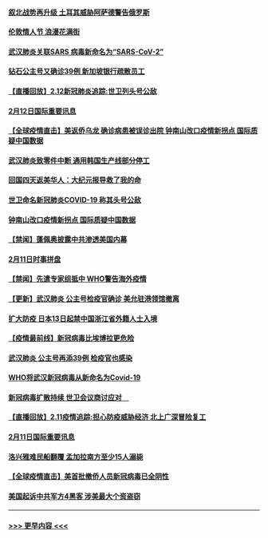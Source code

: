 #### [叙北战势再升级 土耳其威胁阿萨德警告俄罗斯](../pages/prog202/a102775904.md?t=02130811) 
#### [伦敦情人节 浪漫花满街](../pages/prog202/a102775786.md?t=02130811) 
#### [武汉肺炎关联SARS 病毒新命名为“SARS-CoV-2”](../pages/prog202/a102775719.md?t=02130811) 
#### [钻石公主号又确诊39例 新加坡银行疏散员工](../pages/prog202/a102775691.md?t=02130811) 
#### [【直播回放】2.12新冠肺炎追踪:世卫列头号公敌](../pages/prog202/a102775541.md?t=02130811) 
#### [2月12日国际重要讯息](../pages/prog202/a102775437.md?t=02130811) 
#### [【全球疫情直击】美返侨乌龙 确诊病患被误诊出院 钟南山改口疫情新拐点 国际质疑中国数据](../pages/prog202/a102775378.md?t=02130811) 
#### [武汉肺炎致零件中断 通用韩国生产线部分停工](../pages/prog202/a102775365.md?t=02130811) 
#### [回国四天返美华人：大纪元报导救了我的命](../pages/prog202/a102775342.md?t=02130811) 
#### [世卫命名新冠肺炎COVID-19 称其头号公敌](../pages/prog202/a102775196.md?t=02130811) 
#### [钟南山改口疫情新拐点 国际质疑中国数据](../pages/prog202/a102775178.md?t=02130811) 
#### [【禁闻】蓬佩奥披露中共渗透美国内幕](../pages/prog202/a102775129.md?t=02130811) 
#### [2月11日时事拼盘](../pages/prog202/a102775140.md?t=02130811) 
#### [【禁闻】先遣专家组抵中 WHO警告海外疫情](../pages/prog202/a102775112.md?t=02130811) 
#### [【更新】武汉肺炎 公主号检疫官确诊 美允驻港领馆撤离](../pages/prog202/a102770740.md?t=02130811) 
#### [扩大防疫 日本13日起禁中国浙江省外籍人士入境](../pages/prog202/a102775051.md?t=02130811) 
#### [【疫情最前线】新冠病毒比埃博拉更危险](../pages/prog202/a102775043.md?t=02130811) 
#### [武汉肺炎 公主号再添39例 检疫官也感染](../pages/prog202/a102775031.md?t=02130811) 
#### [WHO将武汉新冠病毒从新命名为Covid-19](../pages/prog202/a102774891.md?t=02130811) 
#### [新冠病毒扩散持续 世卫会议商讨应对　](../pages/prog202/a102774850.md?t=02130811) 
#### [【直播回放】2.11疫情追踪:担心防疫威胁经济 北上广深冒险复工](../pages/prog202/a102774741.md?t=02130811) 
#### [2月11日国际重要讯息](../pages/prog202/a102774621.md?t=02130811) 
#### [洛兴雅难民船翻覆 孟加拉南方至少15人溺毙](../pages/prog202/a102774586.md?t=02130811) 
#### [【全球疫情直击】美首批撤侨人员新冠病毒已全阴性](../pages/prog202/a102774523.md?t=02130811) 
#### [美国起诉中共军方4黑客 涉美最大个资盗窃](../pages/prog202/a102774508.md?t=02130811) 

----
#### [ >>> 更早内容 <<< ](../indexes/prog202-earlier.md)
